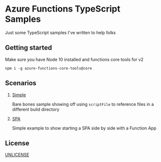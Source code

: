 # Azure Functions TypeScript Samples

Just some TypeScript samples I've written to help folks

## Getting started

Make sure you have Node 10 installed and functions core tools for v2

```shell
npm i -g azure-functions-core-tools@core
```

## Scenarios

1. [Simple](./samples/simple)

   Bare bones sample showing off using `scriptFile` to reference files in a different build directory
2. [SPA](./samples/spa)

   Simple example to show starting a SPA side by side with a Function App

## License

[UNLICENSE](./UNLICENSE)